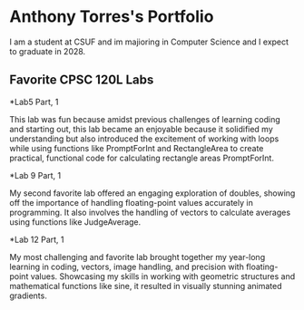 # Anthony Torres's Portfolio  

I am a student at CSUF and im majioring in Computer Science and I expect to graduate in 2028.

## Favorite CPSC 120L Labs
*Lab5 Part, 1 

   This lab was fun because amidst previous challenges of learning coding and starting out, this lab became an enjoyable because it solidified my understanding but also introduced the excitement of working 
with loops while using functions like PromptForInt and RectangleArea to create practical, functional code for calculating rectangle areas PromptForInt.

*Lab 9 Part, 1 

   My second favorite lab offered an engaging exploration of doubles, showing off the importance of handling floating-point values accurately in programming. It also involves the handling of vectors to 
calculate averages using functions like JudgeAverage.

*Lab 12 Part, 1

   My most challenging and favorite lab brought together my year-long learning in coding, vectors, image handling, and precision with floating-point values. Showcasing my skills in working with geometric 
structures and mathematical functions like sine, it resulted in visually stunning animated gradients.
